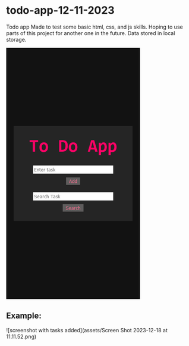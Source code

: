 # todo-app-12-11-2023

Todo app
Made to test some basic html, css, and js skills.
Hoping to use parts of this project for another one in the future.
Data stored in local storage.

![screenshot of default](<assets/Screen Shot 2023-12-18 at 11.08.23.png>)

## Example:

![screenshot with tasks added](assets/Screen Shot 2023-12-18 at 11.11.52.png)
